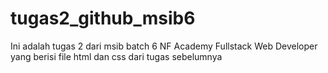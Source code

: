 # tugas2_github_msib6
Ini adalah tugas 2 dari msib batch 6 NF Academy Fullstack Web Developer yang berisi file html dan css dari tugas sebelumnya
